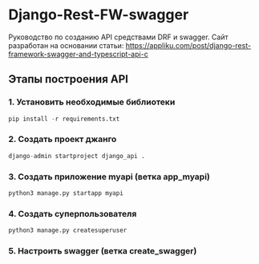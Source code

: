 # Django-Rest-FW-swagger
Руководство по созданию API средствами DRF и swagger. Сайт разработан на основании статьи: https://appliku.com/post/django-rest-framework-swagger-and-typescript-api-c

## Этапы построения API

### 1. Установить необходимые библиотеки

```python 
pip install -r requirements.txt
```

### 2. Создать проект джанго

```python 
django-admin startproject django_api .
```

### 3. Создать приложение myapi (ветка app_myapi)

```python 
python3 manage.py startapp myapi
```

### 4. Создать суперпользователя

```python 
python3 manage.py createsuperuser
```

### 5. Настроить swagger (ветка create_swagger)
